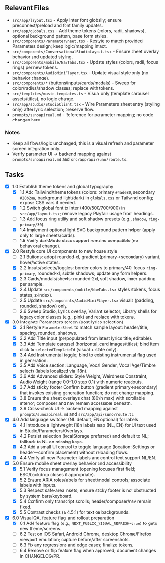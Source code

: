 ## Relevant Files

- `src/app/layout.tsx` - Apply Inter font globally; ensure preconnect/preload and font family updates.
- `src/app/globals.css` - Add theme tokens (colors, radii, shadows), optional background pattern, base form styles.
- `src/components/ParameterSheet.tsx` - Restyle to match provided Parameters design; keep logic/mapping intact.
- `src/components/ConversationalStudioLayout.tsx` - Ensure sheet overlay behavior and updated styling.
- `src/components/mobile/NavTabs.tsx` - Update styles (colors, radii, focus rings) per new tokens.
- `src/components/AudioMiniPlayer.tsx` - Update visual style only (no behavior change).
- `src/components/*` (buttons/inputs/cards/modals) - Sweep for color/radius/shadow classes; replace with tokens.
- `src/templates/music-templates.ts` - Visual only (template carousel assets/titles), no logic change.
- `src/app/studio/StudioClient.tsx` - Wire Parameters sheet entry (styling only) after lyric selection; preserve flow.
- `prompts/sunoapireal.md` - Reference for parameter mapping; no code changes here.

### Notes

- Keep all flows/logic unchanged; this is a visual refresh and parameter screen integration only.
- Verify parameter UI → backend mapping against `prompts/sunoapireal.md` and `src/app/api/suno/route.ts`.

## Tasks

- [x] 1.0 Establish theme tokens and global typography
  - [x] 1.1 Add Tailwind/theme tokens (colors: primary `#4ade80`, secondary `#20b2aa`, background light/dark) in `globals.css` or Tailwind config; expose CSS vars if needed.
  - [x] 1.2 Switch global font to Inter (400/500/700/900) in `src/app/layout.tsx`; remove legacy Playfair usage from headings.
  - [ ] 1.3 Add focus ring utility and soft shadow presets (e.g., `shadow`, `ring-primary/30`).
  - [x] 1.4 Implement optional light SVG background pattern helper (apply only to large sheets/cards).
  - [ ] 1.5 Verify darkMode class support remains compatible (no behavioral change).

- [x] 2.0 Restyle core UI components to new house style
  - [ ] 2.1 Buttons: adopt rounded‑xl, gradient (primary→secondary) variant, hover/active states.
  - [x] 2.2 Inputs/selects/toggles: border colors to primary/40, focus `ring-primary`, rounded‑xl, subtle shadows; update any form helpers.
  - [x] 2.3 Cards/modals/sheets: rounded‑2xl, soft shadow, inner padding per sample.
  - [x] 2.4 Update `src/components/mobile/NavTabs.tsx` styles (tokens, focus states, z‑index).
  - [ ] 2.5 Update `src/components/AudioMiniPlayer.tsx` visuals (padding, rounded, shadow) only.
  - [ ] 2.6 Sweep Studio, Lyrics overlay, Variant selector, Library shells for legacy color classes (e.g., pink) and replace with tokens.

- [x] 3.0 Integrate Parameters screen (post‑lyrics selection)
  - [x] 3.1 Restyle `ParameterSheet` to match sample layout: header/title, spacing, rounded, shadows.
  - [x] 3.2 Add Title input (prepopulated from latest lyrics title; editable).
  - [x] 3.3 Add Template carousel (horizontal, card images/titles); bind item click to `selectedTemplateId` (visual + state only).
  - [x] 3.4 Add Instrumental toggle; bind to existing instrumental flag used in generation.
  - [x] 3.5 Add Voice section: Language, Vocal Gender, Vocal Age/Timbre selects (labels localized via i18n).
  - [x] 3.6 Add Advanced sliders: Style Weight, Weirdness Constraint, Audio Weight (range 0.0–1.0 step 0.1) with numeric readouts.
  - [x] 3.7 Add sticky footer Confirm button (gradient primary→secondary) that invokes existing generation function; do not change mapping.
  - [x] 3.8 Ensure the sheet overlays chat (80vh max) with scrollable interior; composer and nav remain accessible beneath.
  - [x] 3.9 Cross‑check UI → backend mapping against `prompts/sunoapireal.md` and `src/app/api/suno/route.ts`.

- [x] 4.0 Add language switcher (NL default, EN optional) for labels
  - [x] 4.1 Introduce a lightweight i18n labels map (NL, EN) for UI text used in Studio/Parameters/Overlays.
  - [x] 4.2 Persist selection (localStorage preferred) and default to NL; fallback to NL on missing keys.
  - [x] 4.3 Add a small UI control to toggle language (location: Settings or header—confirm placement) without reloading flows.
  - [x] 4.4 Verify all new Parameter labels and control text support NL/EN.

- [x] 5.0 Ensure mobile sheet overlay behavior and accessibility
  - [x] 5.1 Verify focus management (opening focuses first field; ESC/backdrop closes if appropriate).
  - [x] 5.2 Ensure ARIA roles/labels for sheet/modal controls; associate labels with inputs.
  - [x] 5.3 Respect safe‑area insets; ensure sticky footer is not obstructed by system bars/keyboard.
  - [x] 5.4 Confirm only transcript scrolls; header/composer/nav remain fixed.
  - [x] 5.5 Contrast checks (≥ 4.5:1) for text on backgrounds.

- [x] 6.0 Visual QA, feature flag, and rollout preparation
  - [x] 6.1 Add feature flag (e.g., `NEXT_PUBLIC_VISUAL_REFRESH=true`) to gate new theme/screens.
  - [ ] 6.2 Test on iOS Safari, Android Chrome, desktop Chrome/Firefox viewport emulation; capture before/after screenshots.
  - [ ] 6.3 Fix any regressions and edge cases; finalize tokens.
  - [ ] 6.4 Remove or flip feature flag when approved; document changes in CHANGELOG/PR.
